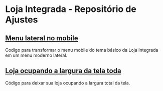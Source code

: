 # Loja Integrada - Repositório de Ajustes

## [Menu lateral no mobile](SideMenuMobile)

Codigo para transformar o menu mobile do tema básico da Loja Integrada em um menu moderno lateral.

## [Loja ocupando a largura da tela toda](LarguraTotal)

Código para deixar sua loja ocupando a largura total da tela.
